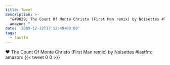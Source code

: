```yaml
---
title: Tweet
description: >-
  "&#9829; The Count Of Monte Christo (First Man remix) by Noisettes #lastfm: 
  amazon: "
date: '2009-12-22T17:12:49+00:00'
tags:
  - lastfm
---
```

&#9829; The Count Of Monte Christo (First Man remix) by Noisettes #lastfm:  amazon: 
      {{< tweet 0 0 >}}
    
